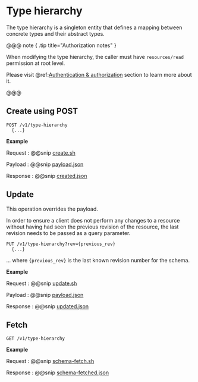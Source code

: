 # Type hierarchy

The type hierarchy is a singleton entity that defines a mapping between concrete types and their abstract types.

@@@ note { .tip title="Authorization notes" }

When modifying the type hierarchy, the caller must have `resources/read` permission at root level.

Please visit @ref:[Authentication & authorization](authentication.md) section to learn more about it.

@@@

## Create using POST

```
POST /v1/type-hierarchy
  {...}
```

**Example**

Request
:   @@snip [create.sh](assets/type-hierarchy/create.sh)

Payload
:   @@snip [payload.json](assets/type-hierarchy/payload.json)

Response
:   @@snip [created.json](assets/type-hierarchy/created.json)

## Update

This operation overrides the payload.

In order to ensure a client does not perform any changes to a resource without having had seen the previous revision of
the resource, the last revision needs to be passed as a query parameter.

```
PUT /v1/type-hierarchy?rev={previous_rev}
  {...}
```

... where `{previous_rev}` is the last known revision number for the schema.

**Example**

Request
:   @@snip [update.sh](assets/type-hierarchy/update.sh)

Payload
:   @@snip [payload.json](assets/type-hierarchy/payload.json)

Response
:   @@snip [updated.json](assets/type-hierarchy/updated.json)

## Fetch

```
GET /v1/type-hierarchy
```

**Example**

Request
:   @@snip [schema-fetch.sh](assets/type-hierarchy/fetch.sh)

Response
:   @@snip [schema-fetched.json](assets/type-hierarchy/fetched.json)